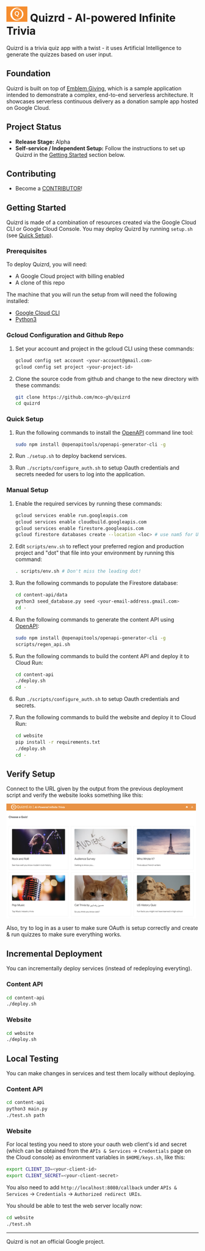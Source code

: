 # <img src="website/static/logo.png" height="40"> Quizrd - AI-powered Infinite Trivia

Quizrd is a trivia quiz app with a twist - it uses Artificial Intelligence to generate the quizzes based on user input.

## Foundation

Quizrd is built on top of [Emblem Giving](https://github.com/GoogleCloudPlatform/emblem), which is a sample application intended to demonstrate a complex, end-to-end serverless architecture. It showcases serverless continuous delivery as a donation sample app hosted on Google Cloud.

<!--
## Architecture

### Data/User Model
<img src="website/static/datauser.png" height="300">

### Creator/Hosting Flow
<img src="website/static/creator.png" height="300">

### Player Flow
<img src="website/static/player.png" height="300">
-->

## Project Status

* **Release Stage:** Alpha
* **Self-service / Independent Setup:** Follow the instructions to set up Quizrd in the [Getting Started](#getting-started) section below.

## Contributing

* Become a [CONTRIBUTOR](./CONTRIBUTING.md)!

## Getting Started

Quizrd is made of a combination of resources created via the Google Cloud CLI or Google Cloud Console. You may deploy Quizrd by running `setup.sh` (see [Quick Setup](#quick-setup)). 

### Prerequisites

To deploy Quizrd, you will need:
<!-- * 3 Google Cloud projects (ops, stage, prod) with billing enabled on each) -->
* A Google Cloud project with billing enabled
* A clone of this repo

The machine that you will run the setup from will need the following installed:
<!-- * [Terraform](https://learn.hashicorp.com/tutorials/terraform/install-cli) -->
* [Google Cloud CLI](https://cloud.google.com/sdk/docs/install)
* [Python3](https://www.python.org/downloads)

### Gcloud Configuration and Github Repo

1. Set your account and project in the gcloud CLI using these commands:

    ```bash
    gcloud config set account <your-account@gmail.com>
    gcloud config set project <your-project-id>
    ```

1. Clone the source code from github and change to the new directory with these commands:

    ```bash
    git clone https://github.com/mco-gh/quizrd
    cd quizrd
    ```

### Quick Setup

1. Run the following commands to install the [OpenAPI](https://www.openapis.org) command line tool:

    ```bash
    sudo npm install @openapitools/openapi-generator-cli -g
    ```

1. Run `./setup.sh` to deploy backend services.

1. Run `./scripts/configure_auth.sh` to setup Oauth credentials and secrets
   needed for users to log into the application.

### Manual Setup

1. Enable the required services by running these commands:

    ```bash
    gcloud services enable run.googleapis.com
    gcloud services enable cloudbuild.googleapis.com
    gcloud services enable firestore.googleapis.com
    gcloud firestore databases create --location <loc> # use nam5 for US, eur3 for EU
    ```

2. Edit `scripts/env.sh` to reflect your preferred region and production project and "dot" that file into your environment by running this command:

    ```bash
    . scripts/env.sh # Don't miss the leading dot!
    ```

3. Run the following commands to populate the Firestore database:

    ```bash
    cd content-api/data
    python3 seed_database.py seed <your-email-address.gmail.com>
    cd -
    ```

4. Run the following commands to generate the content API using [OpenAPI](https://www.openapis.org):

    ```bash
    sudo npm install @openapitools/openapi-generator-cli -g
    scripts/regen_api.sh
    ```

5. Run the following commands to build the content API and deploy it to Cloud Run: 

    ```bash
    cd content-api
    ./deploy.sh
    cd -
    ```

6. Run `./scripts/configure_auth.sh` to setup Oauth credentials and secrets.

7. Run the following commands to build the website and deploy it to Cloud Run: 

    ```bash
    cd website
    pip install -r requirements.txt
    ./deploy.sh
    cd -
    ```

## Verify Setup

Connect to the URL given by the output from the previous deployment script and
verify the website looks something like this:

<img src="website/static/website.png" height="300">

Also, try to log in as a user to make sure OAuth is setup correctly and create &
run quizzes to make sure everything works.

## Incremental Deployment

You can incrementally deploy services (instead of redeploying everyting).

### Content API

```bash
cd content-api
./deploy.sh
```

### Website

```bash
cd website
./deploy.sh
```

## Local Testing

You can make changes in services and test them locally without deploying.

### Content API

```bash
cd content-api
python3 main.py
./test.sh path
```

### Website

For local testing you need to store your oauth web client's id and secret (which
can be obtained from the `APIs & Services` -> `Credentials` page on the Cloud
console) as environment variables in `$HOME/keys.sh`, like this:

```bash
export CLIENT_ID=<your-client-id>
export CLIENT_SECRET=<your-client-secret>
```

You also need to add `http://localhost:8080/callback` under `APIs & Services` ->
`Credentials` -> `Authorized redirect URIs`.

You should be able to test the web server locally now:

```bash
cd website
./test.sh
```

---

Quizrd is not an official Google project.
